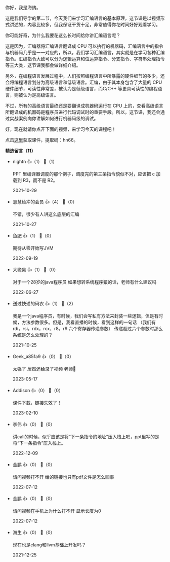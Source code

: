 你好，我是海纳。

这是我们导学的第二节，今天我们来学习汇编语言的基本原理，这节课是以视频形式讲述的，内容比较多，但我保证干货十足，非常值得你花时间好好观看学习。

你可能好奇，为什么我要花这么长时间给你讲汇编语言呢？

这是因为，汇编器将汇编语言翻译成 CPU 可以执行的机器码，汇编语言中的指令与机器码几乎是一一对应的，所以，我们学习汇编语言，其实就是在学习各种汇编指令。汇编指令大致可以分为逻辑运算和位运算指令、分支指令、字符串处理指令等三大类，这节课我都会做详细介绍。

另外，在编程语言发展过程中，人们按照编程语言中所暴露的硬件细节的多少，还会将编程语言划分为高级语言和低级语言。汇编，由于其本身包含了大量的 CPU 硬件细节，可读性非常差，被认为是低级语言，而C/C++ 等更具可读性的编程语言，则被认为是高级语言。

不过，所有的高级语言最终还是要翻译成机器码运行在 CPU 上的，查看高级语言所翻译成的机器码是程序员进行代码调试时的重要手段。所以，这节课，我还会通过实战案例向你讲解如何进行机器码级的调试。

好，现在就请你点开下面的视频，来学习今天的课程吧！

点击[这里](https://pan.baidu.com/s/1565zP07nd69UQHOxupPktQ)获取课件，提取码：hn66。
<div><strong>精选留言（11）</strong></div><ul>
<li><span>nightn</span> 👍（1） 💬（1）<p>PPT 里编译器调度的那个例子，调度完的第三条指令貌似不对，应该把 c 加载到 R3，而不是 R2。</p>2021-10-29</li><br/><li><span>慧慧给冲的会员</span> 👍（4） 💬（0）<p>不错，很少有人讲这么底层的汇编</p>2021-10-27</li><br/><li><span>鱼肥</span> 👍（1） 💬（0）<p>期待从零开始写JVM</p>2022-09-19</li><br/><li><span>大聪昊</span> 👍（1） 💬（0）<p>对于一个28岁的java程序员 如果想转系统程序猿的话，老师有什么建议吗</p>2022-06-27</li><br/><li><span>送过快递的码农</span> 👍（1） 💬（2）<p>我是一个java程序员，有时候，我们会写私有方法来封装一些逻辑，但是有时候，方法参数很多。但是，我看直播的时候，看到这样的一句话 （我们有rdi，rsi，rdx，rcx，r8，r9 六个寄存器传递参数）
传递超过六个参数时那么系统是怎么处理的？</p>2021-10-25</li><br/><li><span>Geek_a851a9</span> 👍（0） 💬（0）<p>太强了 居然还给录了视频 老师🐂</p>2023-05-17</li><br/><li><span>Addison</span> 👍（0） 💬（0）<p>课件下载，链接失效了！</p>2023-02-10</li><br/><li><span>李伟</span> 👍（0） 💬（0）<p>讲call的时候，似乎应该是将“下一条指令的地址”压入栈上吧，ppt里写的是将“下一条指令”压入栈上。</p>2022-12-09</li><br/><li><span>金鹏</span> 👍（0） 💬（0）<p>请问视频打不开 给的链接也只有pdf文件是怎么回事</p>2022-07-12</li><br/><li><span>金鹏</span> 👍（0） 💬（0）<p>请问视频在手机上为什么打不开 显示长度为0</p>2022-07-12</li><br/><li><span>海生</span> 👍（0） 💬（0）<p>现在也是clang和llvm基础上开发吗？</p>2021-12-25</li><br/>
</ul>